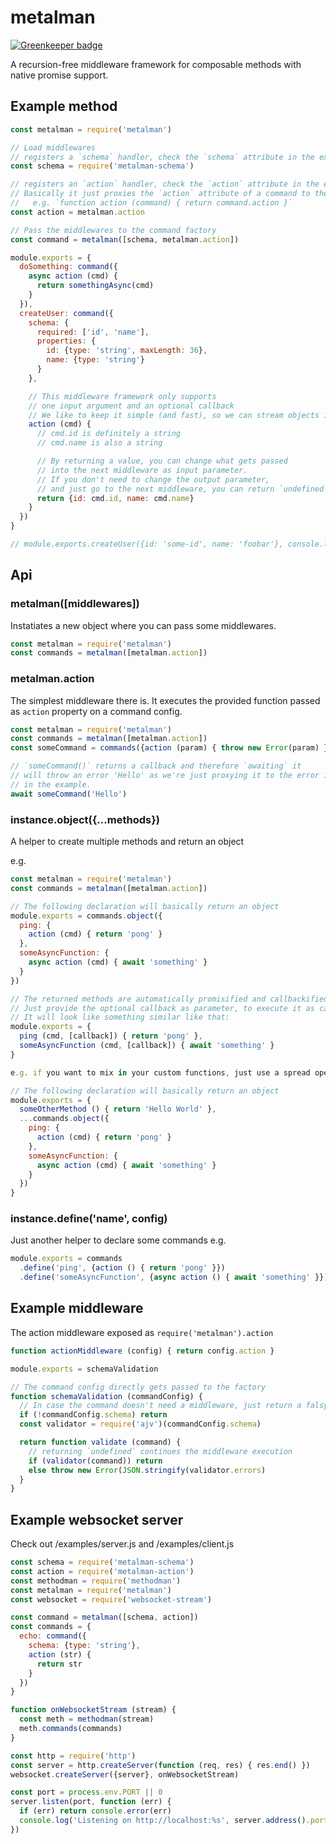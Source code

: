# metalman

[![Greenkeeper badge](https://badges.greenkeeper.io/marcbachmann/metalman.svg)](https://greenkeeper.io/)

A recursion-free middleware framework for composable methods with native promise support.


## Example method

```js
const metalman = require('metalman')

// Load middlewares
// registers a `schema` handler, check the `schema` attribute in the example below
const schema = require('metalman-schema')

// registers an `action` handler, check the `action` attribute in the example below
// Basically it just proxies the `action` attribute of a command to the middleware factory
//   e.g. `function action (command) { return command.action }`
const action = metalman.action

// Pass the middlewares to the command factory
const command = metalman([schema, metalman.action])

module.exports = {
  doSomething: command({
    async action (cmd) {
      return somethingAsync(cmd)
    }
  }),
  createUser: command({
    schema: {
      required: ['id', 'name'],
      properties: {
        id: {type: 'string', maxLength: 36},
        name: {type: 'string'}
      }
    },

    // This middleware framework only supports
    // one input argument and an optional callback
    // We like to keep it simple (and fast), so we can stream objects into those methods
    action (cmd) {
      // cmd.id is definitely a string
      // cmd.name is also a string

      // By returning a value, you can change what gets passed
      // into the next middleware as input parameter.
      // If you don't need to change the output parameter,
      // and just go to the next middleware, you can return `undefined`
      return {id: cmd.id, name: cmd.name}
    }
  })
}

// module.exports.createUser({id: 'some-id', name: 'foobar'}, console.log)
```


## Api

### metalman([middlewares])

Instatiates a new object where you can pass some middlewares.
```js
const metalman = require('metalman')
const commands = metalman([metalman.action])
```

### metalman.action

The simplest middleware there is. It executes the provided function passed as `action` property on a command config.

```js
const metalman = require('metalman')
const commands = metalman([metalman.action])
const someCommand = commands({action (param) { throw new Error(param) }})

// `someCommand()` returns a callback and therefore `awaiting` it
// will throw an error 'Hello' as we're just proxying it to the error instance
// in the example.
await someCommand('Hello')
```

### instance.object({...methods})

A helper to create multiple methods and return an object

e.g.
```js
const metalman = require('metalman')
const commands = metalman([metalman.action])

// The following declaration will basically return an object
module.exports = commands.object({
  ping: {
    action (cmd) { return 'pong' }
  },
  someAsyncFunction: {
    async action (cmd) { await 'something' }
  }
})

// The returned methods are automatically promisified and callbackified
// Just provide the optional callback as parameter, to execute it as callback
// It will look like something similar like that:
module.exports = {
  ping (cmd, [callback]) { return 'pong' },
  someAsyncFunction (cmd, [callback]) { await 'something' }
}

e.g. if you want to mix in your custom functions, just use a spread operator

// The following declaration will basically return an object
module.exports = {
  someOtherMethod () { return 'Hello World' },
  ...commands.object({
    ping: {
      action (cmd) { return 'pong' }
    },
    someAsyncFunction: {
      async action (cmd) { await 'something' }
    }
  })
}
```

### instance.define('name', config)

Just another helper to declare some commands
e.g.
```js
module.exports = commands
  .define('ping', {action () { return 'pong' }})
  .define('someAsyncFunction', {async action () { await 'something' }})
```

## Example middleware

The action middleware exposed as `require('metalman').action`
```js
function actionMiddleware (config) { return config.action }
```

```js
module.exports = schemaValidation

// The command config directly gets passed to the factory
function schemaValidation (commandConfig) {
  // In case the command doesn't need a middleware, just return a falsy value
  if (!commandConfig.schema) return
  const validator = require('ajv')(commandConfig.schema)

  return function validate (command) {
    // returning `undefined` continues the middleware execution
    if (validator(command)) return
    else throw new Error(JSON.stringify(validator.errors)
  }
}
```

## Example websocket server

Check out /examples/server.js and /examples/client.js

```js
const schema = require('metalman-schema')
const action = require('metalman-action')
const methodman = require('methodman')
const metalman = require('metalman')
const websocket = require('websocket-stream')

const command = metalman([schema, action])
const commands = {
  echo: command({
    schema: {type: 'string'},
    action (str) {
      return str
    }
  })
}

function onWebsocketStream (stream) {
  const meth = methodman(stream)
  meth.commands(commands)
}

const http = require('http')
const server = http.createServer(function (req, res) { res.end() })
websocket.createServer({server}, onWebsocketStream)

const port = process.env.PORT || 0
server.listen(port, function (err) {
  if (err) return console.error(err)
  console.log('Listening on http://localhost:%s', server.address().port)
})
```
